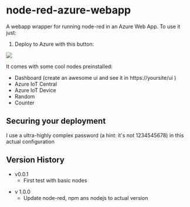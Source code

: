 # node-red-azure-webapp
A webapp wrapper for running node-red in an Azure Web App.
To use it just:

1. Deploy to Azure with this button:

<a href="https://portal.azure.com/#create/Microsoft.Template/uri/https%3A%2F%2Fraw.githubusercontent.com%2FMaPaSoTo%2Fnode-red-webapp%2Fmain%2Fwebapp.json" target="_blank"><img src="https://aka.ms/deploytoazurebutton"/></a>
<!-- Or... 

1. Create an Azure Web App
1. Open the settings and activate **Web sockets**

    ![Web sockets](./_images/websockets.png)

    **Figure 1** Activate Web sockets
1. Configure the deployment options as an *External repository* pointing to [https://github.com/MaPaSoTo/node-red-webapp.git](https://github.com/jmservera/node-red-azure-webapp.git)

    ![External repo](./_images/externalrepo.png)

    **Figure 2** External Repository

> This project currently uses a workaround to avoid a small problem caused with `child_process.execFile`: it uses a fake npm.cmd that points to the real one.

## Usage

Wait until everything is deployed before opening the website, during the deployment a script is executed to download this repo and install all the needed modules. If you see this screen just wait about 30 seconds to let the Node-RED app start:

![Not Started Site](./_images/notstarted.png)

**Figure 3** Not Started Site

You can see the live log in the Azure Portal, in the *Log stream* tab:

![Application logs stream](./_images/logstream.png)


**Figure 4** Application logs stream
-->

It comes with some cool nodes preinstalled:

* Dashboard (create an awesome ui and see it in https://yoursite/ui )
* Azure IoT Central
* Azure IoT Device
* Random
* Counter

## Securing your deployment

I use a ultra-highly complex password (a hint: it's not 1234545678) in this actual configuration
<!-- To secure this deployment and add an admin password edit the `settings.js` file. -->

## Version History

* v0.0.1
  * First test with basic nodes
<!-- * v0.0.2
  * Deploy to Azure Button
  * Add cognitive services
* v0.0.3
  * Update Node-Red version to 0.18.4
* v1.0.0
  * Update Nodejs to 8.9.4
  * Make Nodejs version configurable
  * Add Swagger Node
* v2.0.0-beta
  * Update Nodejs to 12
  * Update Node-red to 1.0.6
  * Update azureiothubnode to 0.5.2
  * Update cognitive-services 0.5.5
  * Update dashboard 2.21.0
  * Update node-swagger 0.1.9
* v3.0.0-beta
   * Update to node-red 3.0.2
   * Install node-red-dashboard: 3.2.0 (aktuell:3.3.1)
   * Install node-red-contrib-azure-iot-central to 1.5.4 (latest)
   * Install node-red-contrib-azure-iot-device: 0.2.6 (latest)
   * Install node-red-node-random: 0.4.1 (latest)
   * Install ttb-node-red-counter: 0.1.0 (latest)
   * Removed azureiothubnode to 0.5.2
   * Removed cognitive-services 0.5.5
   * Removed dashboard 2.21.0
   * Removed node-swagger 0.1.9
* v3.0.1-beta 
   * Add login protection ("Nij6kk!#")
   * Add injection moulding machine as pre-installed flow
* v3.0.2-beta
   * Added node-red-contrib-aedes (latest)
   * Added node-red-contrib-loop (latest)
   * Added node-red-contrib-opcua (latest)
 -->

* v 1.0.0
   * Update node-red, npm ans nodejs to actual version
  
